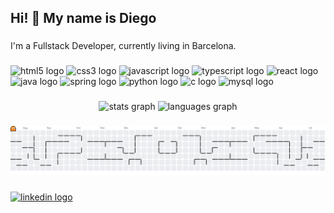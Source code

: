 <h2 align="left">Hi! 👋 My name is Diego</h2>

###

<p align="left">I'm a Fullstack Developer, currently living in Barcelona.</p>

###

<div align="left">
  <img src="https://cdn.jsdelivr.net/gh/devicons/devicon/icons/html5/html5-original.svg" height="30" width="12" alt="html5 logo"  />
  <img src="https://cdn.jsdelivr.net/gh/devicons/devicon/icons/css3/css3-original.svg" height="30" width="12" alt="css3 logo"  />
  <img src="https://cdn.jsdelivr.net/gh/devicons/devicon/icons/javascript/javascript-original.svg" height="30" width="12" alt="javascript logo"  />
  <img src="https://cdn.jsdelivr.net/gh/devicons/devicon/icons/typescript/typescript-original.svg" height="30" width="12" alt="typescript logo"  />
  <img src="https://cdn.jsdelivr.net/gh/devicons/devicon/icons/react/react-original.svg" height="30" width="12" alt="react logo"  />
  <img src="https://cdn.jsdelivr.net/gh/devicons/devicon/icons/java/java-original.svg" height="30" width="12" alt="java logo"  />
  <img src="https://cdn.jsdelivr.net/gh/devicons/devicon/icons/spring/spring-original.svg" height="30" width="12" alt="spring logo"  />
  <img src="https://cdn.jsdelivr.net/gh/devicons/devicon/icons/python/python-original.svg" height="30" width="12" alt="python logo"  />
  <img src="https://cdn.jsdelivr.net/gh/devicons/devicon/icons/c/c-original.svg" height="30" width="12" alt="c logo"  />
  <img src="https://cdn.jsdelivr.net/gh/devicons/devicon/icons/mysql/mysql-original.svg" height="30" width="12" alt="mysql logo"  />
</div>

###

<div align="center">
  <img src="https://github-readme-stats.vercel.app/api?username=diegoapaez&hide_title=false&hide_rank=false&show_icons=true&include_all_commits=true&count_private=true&disable_animations=false&theme=dracula&locale=en&hide_border=false" height="150" alt="stats graph"  />
  <img src="https://github-readme-stats.vercel.app/api/top-langs?username=diegoapaez&locale=en&hide_title=false&layout=compact&card_width=320&langs_count=8&theme=dracula&hide_border=false" height="150" alt="languages graph"  />
</div>

###

<picture>
  <source media="(prefers-color-scheme: dark)" srcset="https://raw.githubusercontent.com/diegoapaez/diegoapaez/output/pacman-contribution-graph-dark.svg">
  <source media="(prefers-color-scheme: light)" srcset="https://raw.githubusercontent.com/diegoapaez/diegoapaez/output/pacman-contribution-graph.svg">
  <img alt="pacman contribution graph" src="https://raw.githubusercontent.com/diegoapaez/diegoapaez/output/pacman-contribution-graph.svg">
</picture>

###

<div align="left">
  <a href="https://www.linkedin.com/in/diego-paez-ab5a8416b/?lipi=urn%3Ali%3Apage%3Ad_flagship3_feed%3BopemzA59Rfifj0Ryb7bxKQ%3D%3D" target="_blank">
    <img src="https://img.shields.io/static/v1?message=LinkedIn&logo=linkedin&label=&color=0077B5&logoColor=white&labelColor=&style=for-the-badge" height="35" alt="linkedin logo"  />
  </a>
</div>

###
